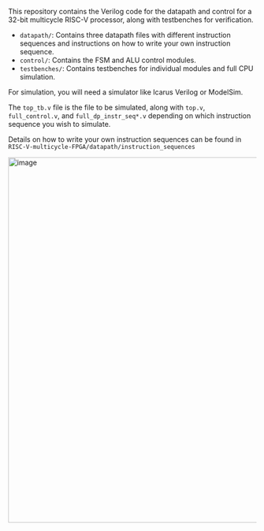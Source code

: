This repository contains the Verilog code for the datapath and control for a 32-bit multicycle RISC-V processor, along with testbenches for verification.

- `datapath/`: Contains three datapath files with different instruction sequences and instructions on how to write your own instruction sequence.
- `control/`: Contains the FSM and ALU control modules.
- `testbenches/`: Contains testbenches for individual modules and full CPU simulation.

For simulation, you will need a simulator like Icarus Verilog or ModelSim.

The `top_tb.v` file is the file to be simulated, along with `top.v`, `full_control.v`, and `full_dp_instr_seq*.v` depending on which instruction sequence you wish to simulate.

Details on how to write your own instruction sequences can be found in `RISC-V-multicycle-FPGA/datapath/instruction_sequences`

<img width="850" height="742" alt="image" src="https://github.com/user-attachments/assets/14a16767-7ccf-4a3f-a271-d985df8ae3e4" />


